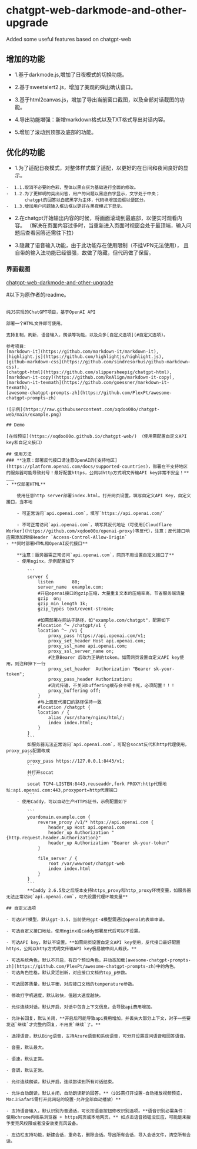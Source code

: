 # chatgpt-web-darkmode-and-other-upgrade
Added some useful features based on chatgpt-web

## 增加的功能
- 1.基于darkmode.js,增加了日夜模式的切换功能。

- 2.基于sweetalert2.js，增加了美观的弹出确认窗口。

- 3.基于html2canvas.js，增加了导出当前窗口截图，以及全部对话截图的功能。

- 4.导出功能增强：新增markdown格式以及TXT格式导出对话内容。

- 5.增加了滚动到顶部及底部的功能。


## 优化的功能
- 1.为了适配日夜模式，对整体样式做了适配，以更好的在日间和夜间良好的显示。
```
-  1.1.取消不必要的色彩，整体以黑白灰为基础进行全面的修改。
-  1.2.为了更鲜明的突出问答，用户的问题以黑底白字显示，文字处于中央；
       chatgpt的回答以白底黑字为主体，代码块增加边框以便区分。
-  1.3.增加用户问题输入框边框以更好在黑夜模式下显示。
```
- 2.在chatgpt开始输出内容的时候，将画面滚动到最底部，以便实时观看内容。
  （解决在页面内容过多时，当重新进入页面时视窗会处于最顶端，输入问题后查看回答还需往下拉）

- 3.隐藏了语音输入功能，由于此功能存在使用限制（不挂VPN无法使用），
  且自带的输入法功能已经很强，故做了隐藏，但代码做了保留。

### 界面截图

[chatgpt-web-darkmode-and-other-upgrade](https://github.com/TaiYouWeb/chatgpt-web-darkmode-and-other-upgrade/edit/main/img.png)









#以下为原作者的readme。


``````

纯JS实现的ChatGPT项目，基于OpenAI API

部署一个HTML文件即可使用。

支持复制，刷新，语音输入，朗读等功能，以及众多[自定义选项](#自定义选项)。

参考项目: 
[markdown-it](https://github.com/markdown-it/markdown-it), 
[highlight.js](https://github.com/highlightjs/highlight.js), 
[github-markdown-css](https://github.com/sindresorhus/github-markdown-css), 
[chatgpt-html](https://github.com/slippersheepig/chatgpt-html), 
[markdown-it-copy](https://github.com/ReAlign/markdown-it-copy), 
[markdown-it-texmath](https://github.com/goessner/markdown-it-texmath), 
[awesome-chatgpt-prompts-zh](https://github.com/PlexPt/awesome-chatgpt-prompts-zh)

![示例](https://raw.githubusercontent.com/xqdoo00o/chatgpt-web/main/example.png)

## Demo

[在线预览](https://xqdoo00o.github.io/chatgpt-web/) （使用需配置自定义API key和自定义接口）

## 使用方法
### **注意：部署反代接口请注意OpenAI的[支持地区](https://platform.openai.com/docs/supported-countries)，部署在不支持地区的服务器可能导致封号！最好配置https，公网以http方式明文传输API key非常不安全！**
___
- **仅部署HTML**

    使用任意http server部署index.html。打开网页设置，填写自定义API Key，自定义接口，当本地

    - 可正常访问`api.openai.com`，填写`https://api.openai.com/`

    - 不可正常访问`api.openai.com`，填写其反代地址（可使用[Cloudflare Worker](https://github.com/xqdoo00o/openai-proxy)等反代），注意：反代接口响应需添加跨域Header `Access-Control-Allow-Origin`
- **同时部署HTML和OpenAI反代接口**

    **注意：服务器需正常访问`api.openai.com`，网页不用设置自定义接口了**
    - 使用nginx，示例配置如下

        ```
        server {
            listen       80;
            server_name  example.com;
            #开启openai接口的gzip压缩，大量重复文本的压缩率高，节省服务端流量
            gzip  on;
            gzip_min_length 1k;
            gzip_types text/event-stream;

            #如需部署在网站子路径，如"example.com/chatgpt"，配置如下
            #location ^~ /chatgpt/v1 {
            location ^~ /v1 {
                proxy_pass https://api.openai.com/v1;
                proxy_set_header Host api.openai.com;
                proxy_ssl_name api.openai.com;
                proxy_ssl_server_name on;
                #注意Bearer 后改为正确的token。如需网页设置自定义API key使用，则注释掉下一行
                proxy_set_header  Authorization "Bearer sk-your-token";
                proxy_pass_header Authorization;
                #流式传输，不关闭buffering缓存会卡顿卡死，必须配置！！！
                proxy_buffering off;
            }
            #与上面反代接口的路径保持一致
            #location /chatgpt {
            location / {
                alias /usr/share/nginx/html/;
                index index.html;
            }
        }
        ```
        如服务器无法正常访问`api.openai.com`，可配合socat反代和http代理使用，proxy_pass配置改成
        ```
        proxy_pass https://127.0.0.1:8443/v1;
        ```
        并打开socat
        ```
        socat TCP4-LISTEN:8443,reuseaddr,fork PROXY:http代理地址:api.openai.com:443,proxyport=http代理端口
        ```
    - 使用Caddy，可以自动生产HTTPS证书，示例配置如下

        ```
        yourdomain.example.com {
            reverse_proxy /v1/* https://api.openai.com {
                header_up Host api.openai.com
                header_up Authorization "{http.request.header.Authorization}"
                header_up Authorization "Bearer sk-your-token"
            }

            file_server / {
                root /var/wwwroot/chatgpt-web
                index index.html
            }
        }
        ```
        **Caddy 2.6.5及之后版本支持https_proxy和http_proxy环境变量，如服务器无法正常访问`api.openai.com`，可先设置代理环境变量**

## 自定义选项

- 可选GPT模型，默认gpt-3.5，当前使用gpt-4模型需通过openai的表单申请。

- 可选自定义接口地址，使用nginx或caddy部署反代后可以不设置。

- 可选API key，默认不设置，**如需网页设置自定义API key使用，反代接口最好配置https，公网以http方式明文传输API key极易被中间人截获。**

- 可选系统角色，默认不开启，有四个预设角色，并动态加载[awesome-chatgpt-prompts-zh](https://github.com/PlexPt/awesome-chatgpt-prompts-zh)中的角色。
- 可选角色性格，默认灵活创新，对应接口文档的top_p参数。

- 可选回答质量，默认平衡，对应接口文档的temperature参数。

- 修改打字机速度，默认较快，值越大速度越快。

- 允许连续对话，默认开启，对话中包含上下文信息，会导致api费用增加。

- 允许长回复，默认关闭，**开启后可能导致api费用增加，并丢失大部分上下文，对于一些要发送`继续`才完整的回复，不用发`继续`了。**

- 选择语音，默认Bing语音，支持Azure语音和系统语音，可分开设置提问语音和回答语音。

- 音量，默认最大。

- 语速，默认正常。

- 音调，默认正常。

- 允许连续朗读，默认开启，连续郎读到所有对话结束。

- 允许自动朗读，默认关闭，自动朗读新的回答。**（iOS需打开设置-自动播放视频预览，Mac上Safari需打开此网站的设置-允许全部自动播放）**

- 支持语音输入，默认识别为普通话，可长按语音按钮修改识别选项。**语音识别必需条件：使用chrome内核系浏览器 + https网页或本地网页。** 如点击语音按钮没反应，可能是未授予麦克风权限或者没安装麦克风设备。

- 左边栏支持功能，新建会话，重命名，删除会话。导出所有会话，导入会话文件，清空所有会话。
``````
